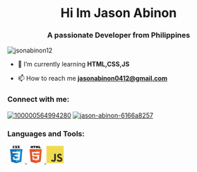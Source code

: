 <h1 align="center">Hi Im Jason Abinon</h1>
<h3 align="center">A passionate Developer from Philippines</h3>

<p align="left"> <img src="https://komarev.com/ghpvc/?username=jsonabinon12&label=Profile%20views&color=0e75b6&style=flat" alt="jsonabinon12" /> </p>

- 🌱 I’m currently learning **HTML,CSS,JS**

- 📫 How to reach me **jasonabinon0412@gmail.com**

<h3 align="left">Connect with me:</h3>
<p align="left">

<a href="https://fb.com/100000564994280" target="blank"><img align="center" src="https://raw.githubusercontent.com/rahuldkjain/github-profile-readme-generator/master/src/images/icons/Social/facebook.svg" alt="100000564994280" height="30" width="40" /></a>
<a href="https://linkedin.com/in/jason-abinon-6166a8257" target="blank"><img align="center" src="https://raw.githubusercontent.com/rahuldkjain/github-profile-readme-generator/master/src/images/icons/Social/linked-in-alt.svg" alt="jason-abinon-6166a8257" height="30" width="40" /></a>

</p>

<h3 align="left">Languages and Tools:</h3>
<p align="left"> <a href="https://www.w3schools.com/css/" target="_blank" rel="noreferrer"> <img src="https://raw.githubusercontent.com/devicons/devicon/master/icons/css3/css3-original-wordmark.svg" alt="css3" width="40" height="40"/> </a> <a href="https://www.w3.org/html/" target="_blank" rel="noreferrer"> <img src="https://raw.githubusercontent.com/devicons/devicon/master/icons/html5/html5-original-wordmark.svg" alt="html5" width="40" height="40"/> </a> <a href="https://developer.mozilla.org/en-US/docs/Web/JavaScript" target="_blank" rel="noreferrer"> <img src="https://raw.githubusercontent.com/devicons/devicon/master/icons/javascript/javascript-original.svg" alt="javascript" width="40" height="40"/> </a> </p>
